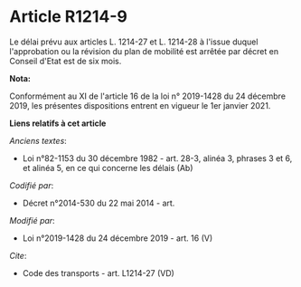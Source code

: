 # Article R1214-9

Le délai prévu aux articles L. 1214-27 et L. 1214-28 à l'issue duquel l'approbation ou la révision du   plan de mobilité est
arrêtée par décret en Conseil d'Etat est de six mois.

**Nota:**

Conformément au XI de l'article 16 de la loi n° 2019-1428 du 24 décembre 2019, les présentes dispositions entrent en vigueur
le 1er janvier 2021.

**Liens relatifs à cet article**

_Anciens textes_:

  - Loi n°82-1153 du 30 décembre 1982 - art. 28-3, alinéa 3, phrases 3 et 6, et alinéa 5, en ce qui concerne les délais (Ab)

_Codifié par_:

  - Décret n°2014-530 du 22 mai 2014 - art.

_Modifié par_:

  - Loi n°2019-1428 du 24 décembre 2019 - art. 16 (V)

_Cite_:

  - Code des transports - art. L1214-27 (VD)
